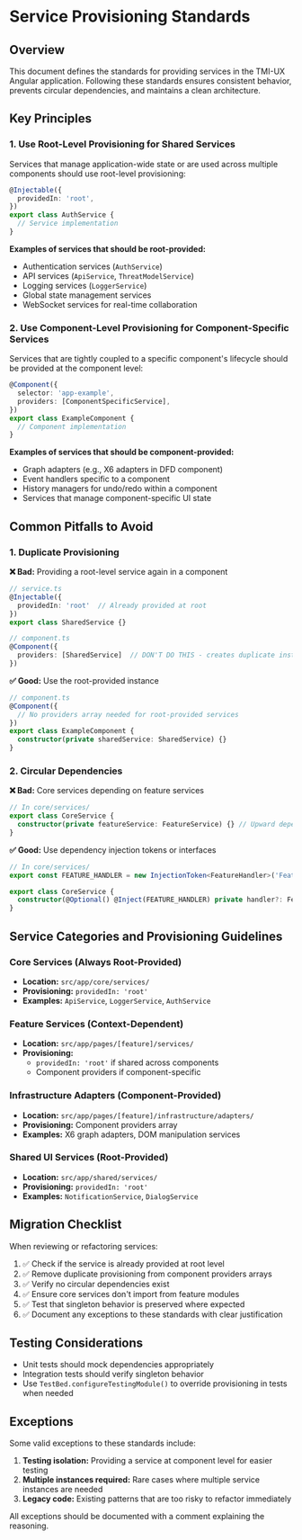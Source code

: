 # Service Provisioning Standards

## Overview

This document defines the standards for providing services in the TMI-UX Angular application. Following these standards ensures consistent behavior, prevents circular dependencies, and maintains a clean architecture.

## Key Principles

### 1. Use Root-Level Provisioning for Shared Services

Services that manage application-wide state or are used across multiple components should use root-level provisioning:

```typescript
@Injectable({
  providedIn: 'root',
})
export class AuthService {
  // Service implementation
}
```

**Examples of services that should be root-provided:**

- Authentication services (`AuthService`)
- API services (`ApiService`, `ThreatModelService`)
- Logging services (`LoggerService`)
- Global state management services
- WebSocket services for real-time collaboration

### 2. Use Component-Level Provisioning for Component-Specific Services

Services that are tightly coupled to a specific component's lifecycle should be provided at the component level:

```typescript
@Component({
  selector: 'app-example',
  providers: [ComponentSpecificService],
})
export class ExampleComponent {
  // Component implementation
}
```

**Examples of services that should be component-provided:**

- Graph adapters (e.g., X6 adapters in DFD component)
- Event handlers specific to a component
- History managers for undo/redo within a component
- Services that manage component-specific UI state

## Common Pitfalls to Avoid

### 1. Duplicate Provisioning

**❌ Bad:** Providing a root-level service again in a component

```typescript
// service.ts
@Injectable({
  providedIn: 'root'  // Already provided at root
})
export class SharedService {}

// component.ts
@Component({
  providers: [SharedService]  // DON'T DO THIS - creates duplicate instance
})
```

**✅ Good:** Use the root-provided instance

```typescript
// component.ts
@Component({
  // No providers array needed for root-provided services
})
export class ExampleComponent {
  constructor(private sharedService: SharedService) {}
}
```

### 2. Circular Dependencies

**❌ Bad:** Core services depending on feature services

```typescript
// In core/services/
export class CoreService {
  constructor(private featureService: FeatureService) {} // Upward dependency
}
```

**✅ Good:** Use dependency injection tokens or interfaces

```typescript
// In core/services/
export const FEATURE_HANDLER = new InjectionToken<FeatureHandler>('FeatureHandler');

export class CoreService {
  constructor(@Optional() @Inject(FEATURE_HANDLER) private handler?: FeatureHandler) {}
}
```

## Service Categories and Provisioning Guidelines

### Core Services (Always Root-Provided)

- **Location:** `src/app/core/services/`
- **Provisioning:** `providedIn: 'root'`
- **Examples:** `ApiService`, `LoggerService`, `AuthService`

### Feature Services (Context-Dependent)

- **Location:** `src/app/pages/[feature]/services/`
- **Provisioning:**
  - `providedIn: 'root'` if shared across components
  - Component providers if component-specific

### Infrastructure Adapters (Component-Provided)

- **Location:** `src/app/pages/[feature]/infrastructure/adapters/`
- **Provisioning:** Component providers array
- **Examples:** X6 graph adapters, DOM manipulation services

### Shared UI Services (Root-Provided)

- **Location:** `src/app/shared/services/`
- **Provisioning:** `providedIn: 'root'`
- **Examples:** `NotificationService`, `DialogService`

## Migration Checklist

When reviewing or refactoring services:

1. ✅ Check if the service is already provided at root level
2. ✅ Remove duplicate provisioning from component providers arrays
3. ✅ Verify no circular dependencies exist
4. ✅ Ensure core services don't import from feature modules
5. ✅ Test that singleton behavior is preserved where expected
6. ✅ Document any exceptions to these standards with clear justification

## Testing Considerations

- Unit tests should mock dependencies appropriately
- Integration tests should verify singleton behavior
- Use `TestBed.configureTestingModule()` to override provisioning in tests when needed

## Exceptions

Some valid exceptions to these standards include:

1. **Testing isolation:** Providing a service at component level for easier testing
2. **Multiple instances required:** Rare cases where multiple service instances are needed
3. **Legacy code:** Existing patterns that are too risky to refactor immediately

All exceptions should be documented with a comment explaining the reasoning.
